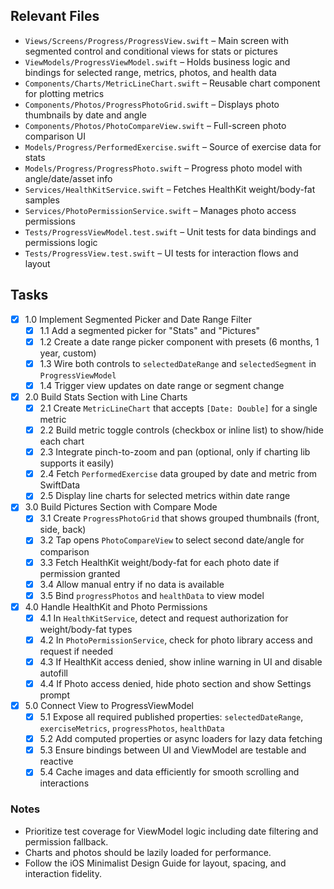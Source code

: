 ## Relevant Files

- `Views/Screens/Progress/ProgressView.swift` – Main screen with segmented control and conditional views for stats or pictures
- `ViewModels/ProgressViewModel.swift` – Holds business logic and bindings for selected range, metrics, photos, and health data
- `Components/Charts/MetricLineChart.swift` – Reusable chart component for plotting metrics
- `Components/Photos/ProgressPhotoGrid.swift` – Displays photo thumbnails by date and angle
- `Components/Photos/PhotoCompareView.swift` – Full-screen photo comparison UI
- `Models/Progress/PerformedExercise.swift` – Source of exercise data for stats
- `Models/Progress/ProgressPhoto.swift` – Progress photo model with angle/date/asset info
- `Services/HealthKitService.swift` – Fetches HealthKit weight/body-fat samples
- `Services/PhotoPermissionService.swift` – Manages photo access permissions
- `Tests/ProgressViewModel.test.swift` – Unit tests for data bindings and permissions logic
- `Tests/ProgressView.test.swift` – UI tests for interaction flows and layout

## Tasks

- [x] 1.0 Implement Segmented Picker and Date Range Filter
  - [x] 1.1 Add a segmented picker for "Stats" and "Pictures"
  - [x] 1.2 Create a date range picker component with presets (6 months, 1 year, custom)
  - [x] 1.3 Wire both controls to `selectedDateRange` and `selectedSegment` in `ProgressViewModel`
  - [x] 1.4 Trigger view updates on date range or segment change

- [x] 2.0 Build Stats Section with Line Charts
  - [x] 2.1 Create `MetricLineChart` that accepts `[Date: Double]` for a single metric
  - [x] 2.2 Build metric toggle controls (checkbox or inline list) to show/hide each chart
  - [x] 2.3 Integrate pinch-to-zoom and pan (optional, only if charting lib supports it easily)
  - [x] 2.4 Fetch `PerformedExercise` data grouped by date and metric from SwiftData
  - [x] 2.5 Display line charts for selected metrics within date range

- [x] 3.0 Build Pictures Section with Compare Mode
  - [x] 3.1 Create `ProgressPhotoGrid` that shows grouped thumbnails (front, side, back)
  - [x] 3.2 Tap opens `PhotoCompareView` to select second date/angle for comparison
  - [x] 3.3 Fetch HealthKit weight/body-fat for each photo date if permission granted
  - [x] 3.4 Allow manual entry if no data is available
  - [x] 3.5 Bind `progressPhotos` and `healthData` to view model

- [x] 4.0 Handle HealthKit and Photo Permissions
  - [x] 4.1 In `HealthKitService`, detect and request authorization for weight/body-fat types
  - [x] 4.2 In `PhotoPermissionService`, check for photo library access and request if needed
  - [x] 4.3 If HealthKit access denied, show inline warning in UI and disable autofill
  - [x] 4.4 If Photo access denied, hide photo section and show Settings prompt

- [x] 5.0 Connect View to ProgressViewModel
  - [x] 5.1 Expose all required published properties: `selectedDateRange`, `exerciseMetrics`, `progressPhotos`, `healthData`
  - [x] 5.2 Add computed properties or async loaders for lazy data fetching
  - [x] 5.3 Ensure bindings between UI and ViewModel are testable and reactive
  - [x] 5.4 Cache images and data efficiently for smooth scrolling and interactions

### Notes

- Prioritize test coverage for ViewModel logic including date filtering and permission fallback.
- Charts and photos should be lazily loaded for performance.
- Follow the iOS Minimalist Design Guide for layout, spacing, and interaction fidelity.